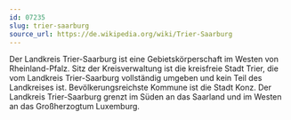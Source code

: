 ```yaml
---
id: 07235
slug: trier-saarburg
source_url: https://de.wikipedia.org/wiki/Trier-Saarburg
---
```


Der Landkreis Trier-Saarburg ist eine Gebietskörperschaft im Westen von Rheinland-Pfalz. Sitz der Kreisverwaltung ist die kreisfreie Stadt Trier, die vom Landkreis Trier-Saarburg vollständig umgeben und kein Teil des Landkreises ist. Bevölkerungsreichste Kommune ist die Stadt Konz. Der Landkreis Trier-Saarburg grenzt im Süden an das Saarland und im Westen an das Großherzogtum Luxemburg.
